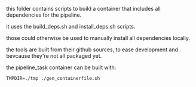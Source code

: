this folder contains scripts to build a container that includes all dependencies for the pipeline.

it uses the build_deps.sh and install_deps.sh scripts.

those could otherwise be used to manually install all dependencies locally.

the tools are built from their github sources, to ease development and bevcause they're not all packaged yet.

the pipeline_task container can be built with:

```
TMPDIR=./tmp ./gen_containerfile.sh
```
